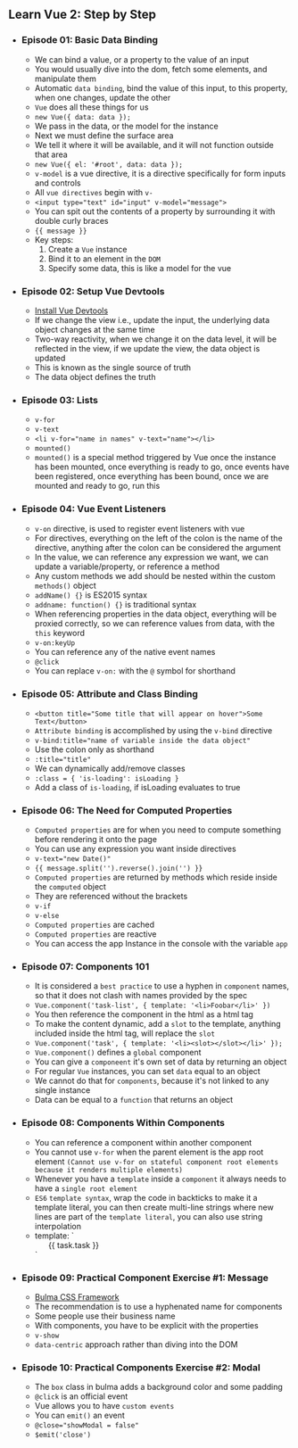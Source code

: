## Learn Vue 2: Step by Step

- ### Episode 01: Basic Data Binding
  
  - We can bind a value, or a property to the value of an input
  - You would usually dive into the dom, fetch some elements, and manipulate them
  - Automatic `data binding`, bind the value of this input, to this property, when one changes, update the other
  - `Vue` does all these things for us
  - `new Vue({
      data: data
    });`
  - We pass in the data, or the model for the instance
  - Next we must define the surface area 
  - We tell it where it will be available, and it will not function outside that area 
  - `new Vue({
      el: '#root',
      data: data
    });`
  - `v-model` is a vue directive, it is a directive specifically for form inputs and controls
  - All `vue directives` begin with `v-`
  - `<input type="text" id="input" v-model="message">`
  - You can spit out the contents of a property by surrounding it with double curly braces
  - `{{ message }}`
  - Key steps:
    1. Create a `Vue` instance
    2. Bind it to an element in the `DOM`
    3. Specify some data, this is like a model for the vue
  
- ### Episode 02: Setup Vue Devtools
  
  - [Install Vue Devtools](https://chrome.google.com/webstore/detail/vuejs-devtools/nhdogjmejiglipccpnnnanhbledajbpd?hl=en)
  - If we change the view i.e., update the input, the underlying data object changes at the same time
  - Two-way reactivity, when we change it on the data level, it will be reflected in the view, if we update the view, the data object is updated
  - This is known as the single source of truth
  - The data object defines the truth
  
- ### Episode 03: Lists
  
  - `v-for`
  - `v-text`
  - `<li v-for="name in names" v-text="name"></li>`
  - `mounted()` 
  - `mounted()` is a special method triggered by Vue once the instance has been mounted, once everything is ready to go, once events have been registered, once everything has been bound, once we are mounted and ready to go, run this
    
- ### Episode 04: Vue Event Listeners
    
  - `v-on` directive, is used to register event listeners with vue
  - For directives, everything on the left of the colon is the name of the directive, anything after the colon can be considered the argument 
  - In the value, we can reference any expression we want, we can update a variable/property, or reference a method
  - Any custom methods we add should be nested within the custom `methods()` object
  - `addName() {}` is ES2015 syntax
  - `addname: function() {}` is traditional syntax
  - When referencing properties in the data object, everything will be proxied correctly, so we can reference values from data, with the `this` keyword
  - `v-on:keyUp`
  - You can reference any of the native event names
  - `@click`
  - You can replace `v-on:` with the `@` symbol for shorthand
    
- ### Episode 05: Attribute and Class Binding
  
  - `<button title="Some title that will appear on hover">Some Text</button>`
  - `Attribute binding` is accomplished by using the `v-bind` directive    
  - `v-bind:title="name of variable inside the data object"`
  - Use the colon only as shorthand
  - `:title="title"`
  - We can dynamically add/remove classes
  - `:class = { 'is-loading': isLoading }`
  - Add a class of `is-loading`, if isLoading evaluates to true
  
- ### Episode 06: The Need for Computed Properties
  
  - `Computed properties` are for when you need to compute something before rendering it onto the page
  - You can use any expression you want inside directives
  - `v-text="new Date()"`
  - `{{ message.split('').reverse().join('') }}` 
  - `Computed properties` are returned by methods which reside inside the `computed` object
  - They are referenced without the brackets
  - `v-if`
  - `v-else`
  - `Computed properties` are cached
  - `Computed properties` are reactive
  - You can access the app Instance in the console with the variable `app`
  
- ### Episode 07: Components 101

  - It is considered a `best practice` to use a hyphen in `component` names, so that it does not clash with names provided by the spec
  - `Vue.component('task-list', {
      template: '<li>Foobar</li>'
    })` 
  - You then reference the component in the html as a html tag
  - To make the content dynamic, add a `slot` to the template, anything included inside the html tag, will replace the `slot`
  - `Vue.component('task', {
      template: '<li><slot></slot></li>'
    });`
  - `Vue.component()` defines a `global` component
  - You can give a `componeent` it's own set of data by returning an object
  - For regular `Vue` instances, you can set `data` equal to an object
  - We cannot do that for `components`, because it's not linked to any single instance
  - Data can be equal to a `function` that returns an object 
  
- ### Episode 08: Components Within Components

  - You can reference a component within another component
  - You cannot use `v-for` when the parent element is the app root element `(Cannot use v-for on stateful component root elements because it renders multiple elements)`
  - Whenever you have a `template` inside a `component` it always needs to have a `single root element`
  - `ES6` `template syntax`, wrap the code in backticks to make it a template literal, you can then create multi-line strings where new lines are part of the `template literal`, you can also use string interpolation
  -  template: `
      <ul>
          <task v-for="task in tasks">{{ task.task }}</task>
      </ul>`
       
- ### Episode 09: Practical Component Exercise #1: Message

  - [Bulma CSS Framework](https://bulma.io/)
  - The recommendation is to use a hyphenated name for components
  - Some people use their business name 
  - With components, you have to be explicit with the properties
  - `v-show`
  - `data-centric` approach rather than diving into the DOM
  
- ### Episode 10: Practical Components Exercise #2: Modal

  - The `box` class in bulma adds a background color and some padding
  - `@click` is an official event
  - Vue allows you to have `custom events`
  - You can `emit()` an event
  - `@close="showModal = false"`
  - `$emit('close')`
  